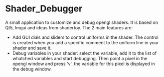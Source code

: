 # Shader_Debugger
A small application to customize and debug opengl shaders.
It is based on Qt5, Imgui and ideas from shadertoy.
The 2 main features are:
- Add GUI dials and sliders to control uniforms in the shader. The control is created when you add a specific comment to the uniform line in your shader and save it.
- Debug variables in your shader: select the variable, add it to the list of whatched variables and start debugging. Then point a pixel in the opengl window and press 'v'. the variable for this pixel is displayed in the debug window.


